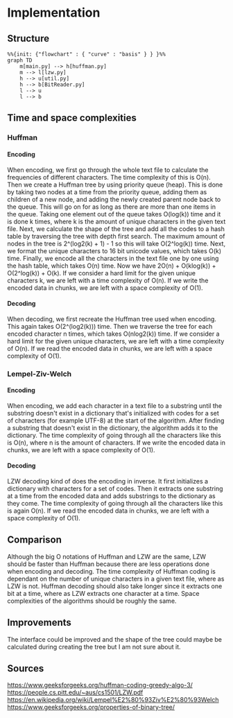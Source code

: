 # Implementation

## Structure

```mermaid
%%{init: {"flowchart" : { "curve" : "basis" } } }%%
graph TD
    m[main.py] --> h[huffman.py]
    m --> l[lzw.py]
    h --> u[util.py]
    h --> b[BitReader.py]
    l --> u
    l --> b
```

## Time and space complexities

### Huffman

#### Encoding

When encoding, we first go through the whole text file to calculate the frequencies of different characters. The time complexity of this is O(n). Then we create a Huffman tree by using priority queue (heap). This is done by taking two nodes at a time from the priority queue, adding them as children of a new node, and adding the newly created parent node back to the queue. This will go on for as long as there are more than one items in the queue. Taking one element out of the queue takes O(log(k)) time and it is done k times, where k is the amount of unique characters in the given text file. Next, we calculate the shape of the tree and add all the codes to a hash table by traversing the tree with depth first search. The maximum amount of nodes in the tree is 2^(log2(k) + 1) - 1 so this will take O(2^log(k)) time. Next, we format the unique characters to 16 bit unicode values, which takes O(k) time. Finally, we encode all the characters in the text file one by one using the hash table, which takes O(n) time. Now we have 2O(n) + O(klog(k)) + O(2^log(k)) + O(k). If we consider a hard limit for the given unique characters k, we are left with a time complexity of O(n). If we write the encoded data in chunks, we are left with a space complexity of O(1).

#### Decoding

When decoding, we first recreate the Huffman tree used when encoding. This again takes O(2^(log2(k))) time. Then we traverse the tree for each encoded character n times, which takes O(nlog2(k)) time. If we consider a hard limit for the given unique characters, we are left with a time complexity of O(n). If we read the encoded data in chunks, we are left with a space complexity of O(1).

### Lempel-Ziv-Welch

#### Encoding

When encoding, we add each character in a text file to a substring until the substring doesn't exist in a dictionary that's initialized with codes for a set of characters (for example UTF-8) at the start of the algorithm. After finding a substring that doesn't exist in the dictionary, the algorithm adds it to the dictionary. The time complexity of going through all the characters like this is O(n), where n is the amount of characters. If we write the encoded data in chunks, we are left with a space complexity of O(1).

#### Decoding

LZW decoding kind of does the encoding in inverse. It first initializes a dictionary with characters for a set of codes. Then it extracts one substring at a time from the encoded data and adds substrings to the dictionary as they come. The time complexity of going through all the characters like this is again O(n). If we read the encoded data in chunks, we are left with a space complexity of O(1).

## Comparison

Although the big O notations of Huffman and LZW are the same, LZW should be faster than Huffman because there are less operations done when encoding and decoding. The time complexity of Huffman coding is dependant on the number of unique characters in a given text file, where as LZW is not. Huffman decoding should also take longer since it extracts one bit at a time, where as LZW extracts one character at a time. Space complexities of the algorithms should be roughly the same.

## Improvements

The interface could be improved and the shape of the tree could maybe be calculated during creating the tree but I am not sure about it.

## Sources

https://www.geeksforgeeks.org/huffman-coding-greedy-algo-3/  
https://people.cs.pitt.edu/~aus/cs1501/LZW.pdf  
https://en.wikipedia.org/wiki/Lempel%E2%80%93Ziv%E2%80%93Welch  
https://www.geeksforgeeks.org/properties-of-binary-tree/